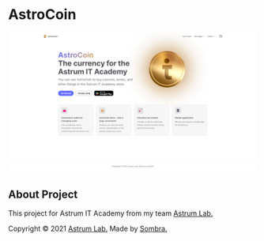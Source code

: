# AstroCoin

[![AStroCoin](./banner.png)](https://astrocoin.uz/)

## About Project
This project for Astrum IT Academy from my team [Astrum Lab.](https://github.com/astrum-lab)

Copyright © 2021 [Astrum Lab.](https://github.com/astrum-lab) Made by [Sombra.](https://github.com/sombra-llc)
